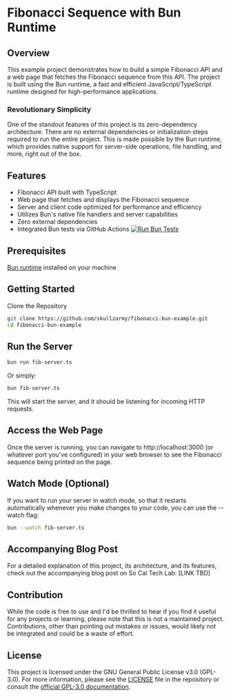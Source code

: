 # Fibonacci Sequence with Bun Runtime

## Overview

This example project demonstrates how to build a simple Fibonacci API and a web page that fetches the Fibonacci sequence from this API. The project is built using the Bun runtime, a fast and efficient JavaScript/TypeScript runtime designed for high-performance applications.

### Revolutionary Simplicity

One of the standout features of this project is its zero-dependency architecture. There are no external dependencies or initialization steps required to run the entire project. This is made possible by the Bun runtime, which provides native support for server-side operations, file handling, and more, right out of the box.

## Features

-   Fibonacci API built with TypeScript
-   Web page that fetches and displays the Fibonacci sequence
-   Server and client code optimized for performance and efficiency
-   Utilizes Bun's native file handlers and server capabilities
-   Zero external dependencies
-   Integrated Bun tests via GitHub Actions [![Run Bun Tests](https://github.com/skullzarmy/fibonacci-bun-example/actions/workflows/bun-tests.yml/badge.svg)](https://github.com/skullzarmy/fibonacci-bun-example/actions/workflows/bun-tests.yml)

## Prerequisites

[Bun runtime](https://bun.sh/) installed on your machine

## Getting Started

Clone the Repository

```bash
git clone https://github.com/skullzarmy/fibonacci-bun-example.git
cd fibonacci-bun-example
```

## Run the Server

```bash
bun run fib-server.ts
```

Or simply:

```bash
bun fib-server.ts
```

This will start the server, and it should be listening for incoming HTTP requests.

## Access the Web Page

Once the server is running, you can navigate to http://localhost:3000 (or whatever port you've configured) in your web browser to see the Fibonacci sequence being printed on the page.

## Watch Mode (Optional)

If you want to run your server in watch mode, so that it restarts automatically whenever you make changes to your code, you can use the --watch flag:

```bash
bun --watch fib-server.ts
```

## Accompanying Blog Post

For a detailed explanation of this project, its architecture, and its features, check out the accompanying blog post on So Cal Tech Lab: [LINK TBD]

## Contribution

While the code is free to use and I'd be thrilled to hear if you find it useful for any projects or learning, please note that this is not a maintained project. Contributions, other than pointing out mistakes or issues, would likely not be integrated and could be a waste of effort.

## License

This project is licensed under the GNU General Public License v3.0 (GPL-3.0). For more information, please see the [LICENSE](./LICENSE) file in the repository or consult the [official GPL-3.0 documentation](https://www.gnu.org/licenses/gpl-3.0.en.html).

